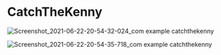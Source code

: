 # CatchTheKenny

![Screenshot_2021-06-22-20-54-32-024_com example catchthekenny](https://user-images.githubusercontent.com/81278534/122964452-eaa96780-d3a4-11eb-8f3a-aa6236f03d1f.jpg)

![Screenshot_2021-06-22-20-54-35-718_com example catchthekenny](https://user-images.githubusercontent.com/81278534/122964463-ec732b00-d3a4-11eb-8374-424860ed0b03.jpg)

